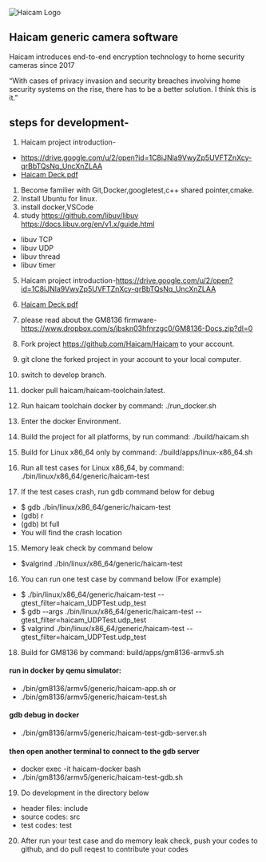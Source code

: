 ![Haicam Logo](https://haicam.tech/app/themes/haicam/dist/images/haicam-logo-black-250.png)

## Haicam generic camera software

Haicam introduces end-to-end encryption technology to home security cameras since 2017

“With cases of privacy invasion and security breaches involving home security systems on the rise, there has to be a better solution. I think this is it.”

## steps for development-

1. Haicam project introduction-
- https://drive.google.com/u/2/open?id=1C8iJNla9VwyZp5UVFTZnXcy-qrBbTQsNq_UncXnZLAA
- [Haicam Deck.pdf](https://github.com/ummecode/git_test/files/8788162/Haicam.Deck.pdf)

1. Become familier with Git,Docker,googletest,c++ shared pointer,cmake.
2. Install Ubuntu for linux.
3. install docker,VSCode
4. study https://github.com/libuv/libuv
                https://docs.libuv.org/en/v1.x/guide.html
 - libuv TCP
 - libuv UDP
 - libuv thread
 - libuv timer
5. Haicam project introduction-https://drive.google.com/u/2/open?id=1C8iJNla9VwyZp5UVFTZnXcy-qrBbTQsNq_UncXnZLAA
6. [Haicam Deck.pdf](https://github.com/ummecode/git_test/files/8788162/Haicam.Deck.pdf)


7. please read about the GM8136 firmware- https://www.dropbox.com/s/jbskn03hfnrzgc0/GM8136-Docs.zip?dl=0
8. Fork project https://github.com/Haicam/Haicam to your account.
9. git clone the forked project in your account to your local computer.
10. switch to develop branch.
11. docker pull haicam/haicam-toolchain:latest.
12. Run haicam toolchain docker by command: ./run_docker.sh
13. Enter the docker Environment.
14. Build the project for all platforms, by run command: ./build/haicam.sh
15. Build for Linux x86_64 only by command: ./build/apps/linux-x86_64.sh
16. Run all test cases for Linux x86_64, by command: ./bin/linux/x86_64/generic/haicam-test
17. If the test cases crash, run gdb command below for debug
- $ gdb ./bin/linux/x86_64/generic/haicam-test
- (gdb) r
- (gdb) bt full
- You will find the crash location

15. Memory leak check by command below

- $valgrind ./bin/linux/x86_64/generic/haicam-test

16. You can run one test case by command below (For example)

- $ ./bin/linux/x86_64/generic/haicam-test --gtest_filter=haicam_UDPTest.udp_test
- $ gdb --args ./bin/linux/x86_64/generic/haicam-test --gtest_filter=haicam_UDPTest.udp_test
- $ valgrind ./bin/linux/x86_64/generic/haicam-test --gtest_filter=haicam_UDPTest.udp_test

18. Build for GM8136 by command: build/apps/gm8136-armv5.sh

#### run in docker by qemu simulator: 

- ./bin/gm8136/armv5/generic/haicam-app.sh
or
- ./bin/gm8136/armv5/generic/haicam-test.sh

#### gdb debug in docker

- ./bin/gm8136/armv5/generic/haicam-test-gdb-server.sh

#### then open another terminal to connect to the gdb server

- docker exec -it haicam-docker bash
- ./bin/gm8136/armv5/generic/haicam-test-gdb.sh

19. Do development in the directory below

- header files: include
- source codes: src 
- test codes: test

20. After run your test case and do memory leak check, push your codes to github, and do pull reqest to contribute your codes

